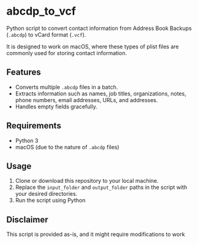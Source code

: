 # abcdp_to_vcf
Python script to convert contact information from Address Book Backups (`.abcdp`) to vCard format (`.vcf`). 

It is designed to work on macOS, where these types of plist files are commonly used for storing contact information.

## Features

- Converts multiple `.abcdp` files in a batch.
- Extracts information such as names, job titles, organizations, notes, phone numbers, email addresses, URLs, and addresses.
- Handles empty fields gracefully.

## Requirements

- Python 3
- macOS (due to the nature of `.abcdp` files)

## Usage

1. Clone or download this repository to your local machine.
2. Replace the `input_folder` and `output_folder` paths in the script with your desired directories.
3. Run the script using Python

## Disclaimer

This script is provided as-is, and it might require modifications to work
